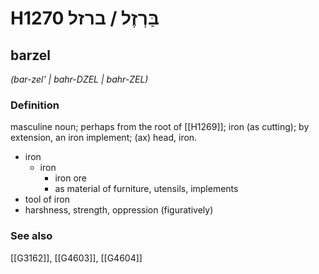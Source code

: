 # H1270 בַּרְזֶל / ברזל

## barzel

_(bar-zel' | bahr-DZEL | bahr-ZEL)_

### Definition

masculine noun; perhaps from the root of [[H1269]]; iron (as cutting); by extension, an iron implement; (ax) head, iron.

- iron
    - iron
        - iron ore
        - as material of furniture, utensils, implements
- tool of iron
- harshness, strength, oppression (figuratively)
### See also

[[G3162]], [[G4603]], [[G4604]]

